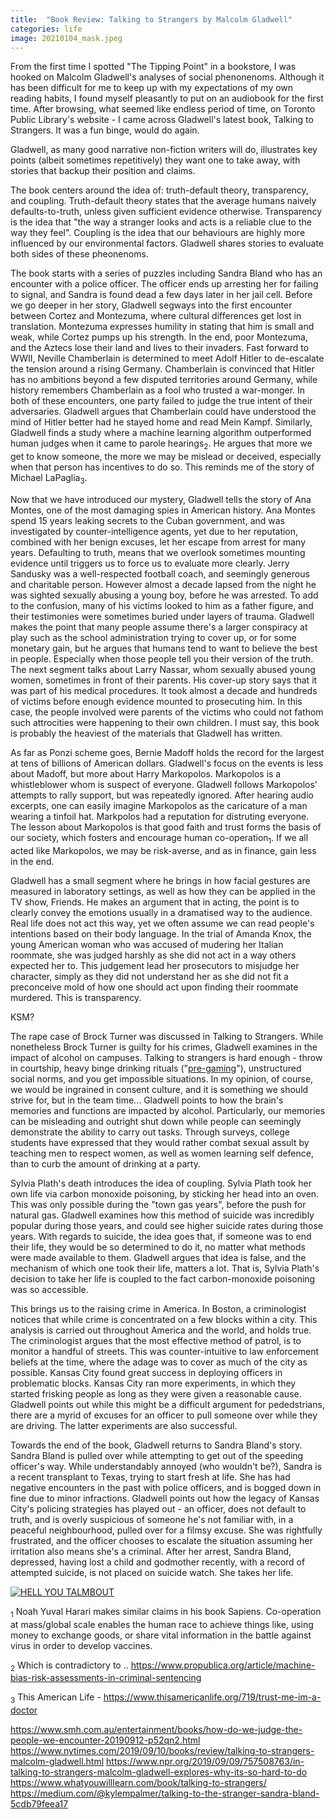 ```yaml
---
title:  "Book Review: Talking to Strangers by Malcolm Gladwell"
categories: life
image: 20210104_mask.jpeg
---
```


From the first time I spotted "The Tipping Point" in a bookstore, I was hooked on Malcolm Gladwell's analyses of social phenonenoms.  Although it has been difficult for me to keep up with my expectations of my own reading habits, I found myself pleasantly to put on an audiobook for the first time.  After browsing, what seemed like endless period of time, on Toronto Public Library's website - I came across Gladwell's latest book, Talking to Strangers.  It was a fun binge, would do again.

Gladwell, as many good narrative non-fiction writers will do, illustrates key points (albeit sometimes repetitively) they want one to take away, with stories that backup their position and claims.

The book centers around the idea of: truth-default theory, transparency, and coupling.  Truth-default theory states that the average humans naively defaults-to-truth, unless given sufficient evidence otherwise.  Transparency is the idea that "the way a stranger looks and acts is a reliable clue to the way they feel".  Coupling is the idea that our behaviours are highly more influenced by our environmental factors.  Gladwell shares stories to evaluate both sides of these pheonenoms.

The book starts with a series of puzzles including Sandra Bland who has an encounter with a police officer.  The officer ends up arresting her for failing to signal, and Sandra is found dead a few days later in her jail cell.  Before we go deeper in her story, Gladwell segways into the first encounter between Cortez and Montezuma, where cultural differences get lost in translation.  Montezuma expresses humility in stating that him is small and weak, while Cortez pumps up his strength.  In the end, poor Montezuma, and the Aztecs lose their land and lives to their invaders.  Fast forward to WWII, Neville Chamberlain is determined to meet Adolf Hitler to de-escalate the tension around a rising Germany.  Chamberlain is convinced that Hitler has no ambitions beyond a few disputed territories around Germany, while history remembers Chamberlain as a fool who trusted a war-monger.  In both of these encounters, one party failed to judge the true intent of their adversaries.  Gladwell argues that Chamberlain could have understood the mind of Hitler better had he stayed home and read Mein Kampf.  Similarly, Gladwell finds a study where a machine learning algorithm outperformed human judges when it came to parole hearings<sub>2</sub>.  He argues that more we get to know someone, the more we may be mislead or deceived, especially when that person has incentives to do so.  This reminds me of the story of Michael LaPaglia<sub>3</sub>.

Now that we have introduced our mystery, Gladwell tells the story of Ana Montes, one of the most damaging spies in American history.  Ana Montes spend 15 years leaking secrets to the Cuban government, and was investigated by counter-intelligence agents, yet due to her reputation, combined with her benign excuses, let her escape from arrest for many years.  Defaulting to truth, means that we overlook sometimes mounting evidence until triggers us to force us to evaluate more clearly.  Jerry Sandusky was a well-respected football coach, and seemingly generous and charitable person.  However almost a decade lapsed from the night he was sighted sexually abusing a young boy, before he was arrested.  To add to the confusion, many of his victims looked to him as a father figure, and their testimonies were sometimes buried under layers of trauma.  Gladwell makes the point that many people assume there's a larger conspiracy at play such as the school administration trying to cover up, or for some monetary gain, but he argues that humans tend to want to believe the best in people.  Especially when those people tell you their version of the truth.  The next segment talks about Larry Nassar, whom sexually abused young women, sometimes in front of their parents.  His cover-up story says that it was part of his medical procedures.  It took almost a decade and hundreds of victims before enough evidence mounted to prosecuting him.  In this case, the people involved were parents of the victims who could not fathom such attrocities were happening to their own children.  I must say, this book is probably the heaviest of the materials that Gladwell has written.

As far as Ponzi scheme goes, Bernie Madoff holds the record for the largest at tens of billions of American dollars.  Gladwell's focus on the events is less about Madoff, but more about Harry Markopolos.  Markopolos is a whistleblower whom is suspect of everyone.  Gladwell follows Markopolos' attempts to rally support, but was repeatedly ignored.  After hearing audio excerpts, one can easily imagine Markopolos as the caricature of a man wearing a tinfoil hat.  Markpolos had a reputation for distruting everyone.  The lesson about Markopolos is that good faith and trust forms the basis of our society, which fosters and encourage human co-operation<sub>1</sub>.  If we all acted like Markopolos, we may be risk-averse, and as in finance, gain less in the end.

Gladwell has a small segment where he brings in how facial gestures are measured in laboratory settings, as well as how they can be applied in the TV show, Friends.  He makes an argument that in acting, the point is to clearly convey the emotions usually in a dramatised way to the audience.  Real life does not act this way, yet we often assume we can read people's intentions based on their body language.  In the trial of Amanda Knox, the young American woman who was accused of mudering her Italian roommate, she was judged harshly as she did not act in a way others expected her to.  This judgement lead her prosecutors to misjudge her character, simply as they did not understand her as she did not fit a preconceive mold of how one should act upon finding their roommate murdered.  This is transparency.

KSM?

The rape case of Brock Turner was discussed in Talking to Strangers.  While nonetheless Brock Turner is guilty for his crimes, Gladwell examines in the impact of alcohol on campuses.  Talking to strangers is hard enough - throw in courtship, heavy binge drinking rituals ("[pre-gaming](https://www.urbandictionary.com/define.php?term=pregaming)"), unstructured social norms, and you get impossible situations.  In my opinion, of course, we would be ingrained in consent culture, and it is something we should strive for, but in the team time...  Gladwell points to how the brain's memories and functions are impacted by alcohol.  Particularly, our memories can be misleading and outright shut down while people can seemingly demonstrate the ability to carry out tasks.  Through surveys, college students have expressed that they would rather combat sexual assult by teaching men to respect women, as well as women learning self defence, than to curb the amount of drinking at a party.

Sylvia Plath's death introduces the idea of coupling.  Sylvia Plath took her own life via carbon monoxide poisoning, by sticking her head into an oven.  This was only possible during the "town gas years", before the push for natural gas.  Gladwell examines how this method of suicide was incredibly popular during those years, and could see higher suicide rates during those years.  With regards to suicide, the idea goes that, if someone was to end their life, they would be so determined to do it, no matter what methods were made available to them.  Gladwell argues that idea is false, and the mechanism of which one took their life, matters a lot.  That is, Sylvia Plath's decision to take her life is coupled to the fact carbon-monoxide poisoning was so accessible.

This brings us to the raising crime in America.  In Boston, a criminologist notices that while crime is concentrated on a few blocks within a city.  This analysis is carried out throughout America and the world, and holds true.  The criminologist argues that the most effective method of patrol, is to monitor a handful of streets.  This was counter-intuitive to law enforcement beliefs at the time, where the adage was to cover as much of the city as possible.  Kansas City found great success in deploying officers in problematic blocks.  Kansas City ran more experiments, in which they started frisking people as long as they were given a reasonable cause.  Gladwell points out while this might be a difficult argument for pededstrians, there are a myrid of excuses for an officer to pull someone over while they are driving.  The latter experiments are also successful.

Towards the end of the book, Gladwell returns to Sandra Bland's story.  Sandra Bland is pulled over while attempting to get out of the speeding officer's way.  While understandably annoyed (who wouldn't be?), Sandra is a recent transplant to Texas, trying to start fresh at life.  She has had negative encounters in the past with police officers, and is bogged down in fine due to minor infractions.  Gladwell points out how the legacy of Kansas City's policing strategies has played out - an officer, does not default to truth, and is overly suspicious of someone he's not familiar with, in a peaceful neighbourhood, pulled over for a filmsy excuse.  She was rightfully frustrated, and the officer chooses to escalate the situation assuming her irritation also means she's a criminal.  After her arrest, Sandra Bland, depressed, having lost a child and godmother recently, with a record of attempted suicide, is not placed on suicide watch.  She takes her life.


[![HELL YOU TALMBOUT](https://img.youtube.com/vi/fumaCsQ9wKw/0.jpg)](https://www.youtube.com/watch?v=fumaCsQ9wKw "HELL YOU TALMBOUT")


<sub>1</sub> Noah Yuval Harari makes similar claims in his book Sapiens.  Co-operation at mass/global scale enables the human race to achieve things like, using money to exchange goods, or share vital information in the battle against virus in order to develop vaccines.

<sub>2</sub> Which is contradictory to .. https://www.propublica.org/article/machine-bias-risk-assessments-in-criminal-sentencing

<sub>3</sub> This American Life - https://www.thisamericanlife.org/719/trust-me-im-a-doctor


https://www.smh.com.au/entertainment/books/how-do-we-judge-the-people-we-encounter-20190912-p52qn2.html
https://www.nytimes.com/2019/09/10/books/review/talking-to-strangers-malcolm-gladwell.html
https://www.npr.org/2019/09/09/757508763/in-talking-to-strangers-malcolm-gladwell-explores-why-its-so-hard-to-do
https://www.whatyouwilllearn.com/book/talking-to-strangers/
https://medium.com/@kylempalmer/talking-to-the-stranger-sandra-bland-5cdb79feea17
